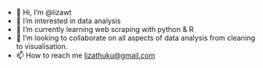 - 👋 Hi, I’m @lizawt
- 👀 I’m interested in data analysis 
- 🌱 I’m currently learning web scraping with python & R
- 💞️ I’m looking to collaborate on all aspects of data analysis from cleaning to visualisation.
- 📫 How to reach me lizathuku@gmail.com

<!---
lizawt/lizawt is a ✨ special ✨ repository because its `README.md` (this file) appears on your GitHub profile.
You can click the Preview link to take a look at your changes.
--->
